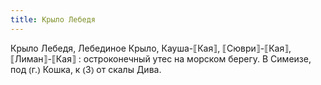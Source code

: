 ```yaml
---
title: Крыло Лебедя
---
```


Крыло Лебедя, Лебединое Крыло, Кауша-⟦Кая⟧, ⟦Сюври⟧-⟦Кая⟧, ⟦Лиман⟧-⟦Кая⟧
: остроконечный утес на морском берегу. В Симеизе, под ⦅г.⦆ Кошка, к ⦅З⦆ от скалы Дива.
